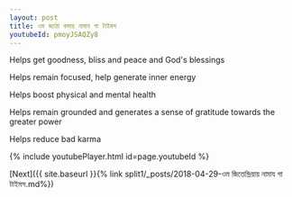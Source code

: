 ```yaml
---
layout: post
title: ওম জ্যাঠা কমায় নামায গা টাইমস
youtubeId: pmoyJSAQZy8
---
```

 
 
Helps get goodness, bliss and peace and God's blessings
 
Helps remain focused, help generate inner energy 
 
Helps boost physical and mental health 
 
Helps remain grounded and generates a sense of gratitude towards the greater power 
 
Helps reduce bad karma
 
 
 
 


{% include youtubePlayer.html id=page.youtubeId %}
 
[Next]({{ site.baseurl }}{% link  split1/_posts/2018-04-29-ওম জিতেন্দ্রিয়ায় নামায গা টাইমস.md%})
 
